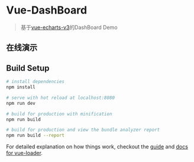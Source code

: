 # Vue-DashBoard

> 基于[vue-echarts-v3](https://github.com/xlsdg/vue-echarts-v3)的DashBoard Demo

## 在线演示
## Build Setup

``` bash
# install dependencies
npm install

# serve with hot reload at localhost:8080
npm run dev

# build for production with minification
npm run build

# build for production and view the bundle analyzer report
npm run build --report
```

For detailed explanation on how things work, checkout the [guide](http://vuejs-templates.github.io/webpack/) and [docs for vue-loader](http://vuejs.github.io/vue-loader).
